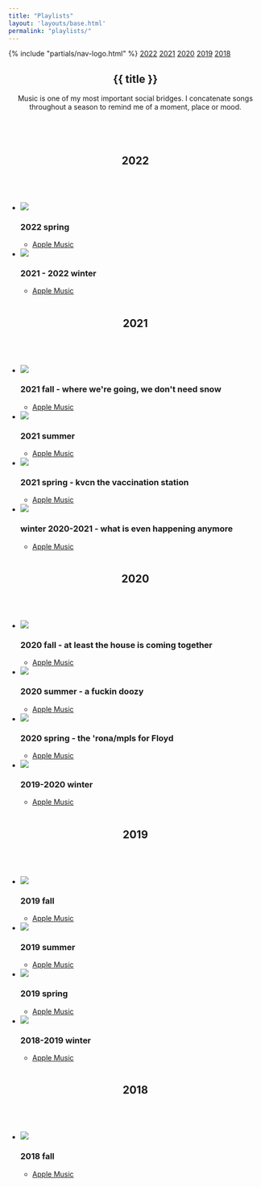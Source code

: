 ```yaml
---
title: "Playlists"
layout: 'layouts/base.html'
permalink: "playlists/"
---
```


<div class="secondary-nav">
	<nav id="page-nav">
		{% include "partials/nav-logo.html" %}
		<a href=".." class="l-align btn-icon icon-back no-link-decor" alt="back"></a>
		<a href="#2022" class="btn no-link-decor">2022</a>
		<a href="#2021" class="btn no-link-decor">2021</a>
		<a href="#2020" class="btn no-link-decor">2020</a>
		<a href="#2019" class="btn no-link-decor">2019</a>
		<a href="#2018" class="btn no-link-decor">2018</a>
	</nav>
</div>

<section id="heading" class="greeting">
	<div class="container-narrow">
		<header>
			<h1>{{ title }}</h1>
			<p>Music is one of my most important social bridges. I concatenate songs throughout a season to remind me of a moment, place or mood.</p>
		</header>
	</div>
</section>

<section>
	<div id="2022" class="row container-narrow">
		<div class="column">
			<header>
				<h2>2022</h2>
			</header>
		</div>
		<div class="double-column">
			<ul class="no-list-decor chrono-lists">
				<li><img class="album" src="https://is4-ssl.mzstatic.com/image/thumb/m7qn9jC4lghgJKKg3sulKg/540x540cc.webp" />
				<h3>2022 spring</h3>
					<ul class="no-list-decor">
						<li><a href="https://music.apple.com/us/playlist/2022-spring/pl.u-LRdYmsBA2KX">Apple Music</a></li>
					</ul>
				</li>
				<li><img class="album" src="https://is2-ssl.mzstatic.com/image/thumb/a15ybwvgihiY5gRvMtoMxA/500x500cc.jpg" />
				<h3>2021 - 2022 winter</h3>
					<ul class="no-list-decor">
						<li><a href="https://music.apple.com/us/playlist/2021-2022-winter/pl.u-AZDXGIdKxa1">Apple Music</a></li>
					</ul>
				</li>
			</ul>
		</div>
	</div>
	<div id="2021" class="row container-narrow">
		<div class="column">
			<header>
				<h2>2021</h2>
			</header>
		</div>
		<div class="double-column">
			<ul class="no-list-decor chrono-lists">
				<li><img class="album" src="https://is4-ssl.mzstatic.com/image/thumb/7wVqNzhBnAyLdXEbwavwJQ/540x540cc.webp" />
				<h3>2021 fall - where we're going, we don't need snow</h3>
					<ul class="no-list-decor">
						<li><a href="https://music.apple.com/us/playlist/2021-fall-where-were-going-we-dont-need-snow/pl.u-RrjY5ulXmW5">Apple Music</a></li>
					</ul>
				</li>
				<li><img class="album" src="https://is4-ssl.mzstatic.com/image/thumb/1Vy-5unbUfd8e1TjHW8Wuw/540x540cc.webp" />
				<h3>2021 summer</h3>
					<ul class="no-list-decor">
						<li><a href="https://music.apple.com/us/playlist/2021-summer/pl.u-YGj2yimKgXA">Apple Music</a></li>
					</ul>
				</li>
				<li><img class="album" src="https://is1-ssl.mzstatic.com/image/thumb/5vaKPHFssopZdiIFSZO7og/540x540cc.webp" />
				<h3>2021 spring - kvcn the vaccination station</h3>
					<ul class="no-list-decor">
						<li><a href="https://music.apple.com/us/playlist/2021-spring-kvcn-the-vaccination-station/pl.u-ZmLWaU6XVGN">Apple Music</a></li>
					</ul>
				</li>
				<li><img class="album" src="https://is1-ssl.mzstatic.com/image/thumb/t88HfGRrd--N2ZHEpabB5g/540x540cc.webp" />
				<h3>winter 2020-2021 - what is even happening anymore</h3>
					<ul class="no-list-decor">
						<li><a href="https://music.apple.com/us/playlist/winter-2020-2021-what-is-even-happening-anymore/pl.u-Z6mN1C6XVGN">Apple Music</a></li>
					</ul>
				</li>
			</ul>
		</div>
	</div>
	<div id="2020" class="row container-narrow">
		<div class="column">
			<header>
				<h2>2020</h2>
			</header>
		</div>
		<div class="double-column">
			<ul class="no-list-decor chrono-lists">
				<li><img class="album" src="https://is2-ssl.mzstatic.com/image/thumb/jwRUCl303gQ6eKqhVEBUNg/540x540cc.webp" />
				<h3>2020 fall - at least the house is coming together</h3>
					<ul class="no-list-decor">
						<li><a href="https://music.apple.com/us/playlist/2020-fall-at-least-the-house-is-coming-together/pl.u-PPrppT53eXl">Apple Music</a></li>
					</ul>
				</li>
				<li><img class="album" src="https://is5-ssl.mzstatic.com/image/thumb/QxUDY0tzuw1-DUlvW9ognA/540x540cc.webp" />
				<h3>2020 summer - a fuckin doozy</h3>
					<ul class="no-list-decor">
						<li><a href="https://music.apple.com/us/playlist/playlist/pl.u-vvx35FqjWmV">Apple Music</a></li>
					</ul>
				</li>
				<li><img class="album" src="https://is5-ssl.mzstatic.com/image/thumb/XG_z8w-rfGJ5aNActl-0Yw/540x540cc.webp" />
				<h3>2020 spring - the 'rona/mpls for Floyd</h3>
					<ul class="no-list-decor">
						<li><a href="https://music.apple.com/us/playlist/2020-spring-the-rona-mpls-for-floyd/pl.u-b6ZXDTlXKgA">Apple Music</a></li>
					</ul>
				</li>
				<li><img class="album" src="https://is1-ssl.mzstatic.com/image/thumb/d-kuqfTy3mWGSjxM8EhTcg/540x540cc.webp" />
				<h3>2019-2020 winter</h3>
					<ul class="no-list-decor">
						<li><a href="https://music.apple.com/us/playlist/2019-2020-winter/pl.u-AZDrmIdKxa1">Apple Music</a></li>
					</ul>
				</li>
			</ul>
		</div>
	</div>
	<div id="2019" class="row container-narrow">
		<div class="column">
			<header>
				<h2>2019</h2>
			</header>
		</div>
		<div class="double-column">
			<ul class="no-list-decor chrono-lists">
				<li><img class="album" src="https://is2-ssl.mzstatic.com/image/thumb/1C3gQxIinXgy0OiJsyinqQ/540x540cc.webp" />
				<h3>2019 fall</h3>
					<ul class="no-list-decor">
						<li><a href="https://music.apple.com/us/playlist/2019-fall/pl.u-YGjKRimKgXA">Apple Music</a></li>
					</ul>
				</li>
				<li><img class="album" src="https://is4-ssl.mzstatic.com/image/thumb/u5DAP6fuu-RMQoi_izr9PQ/540x540cc.webp" />
				<h3>2019 summer</h3>
					<ul class="no-list-decor">
						<li><a href="https://music.apple.com/us/playlist/2019-summer/pl.u-vvaNBsqjWmV">Apple Music</a></li>
					</ul>
				</li>
				<li><img class="album" src="https://is2-ssl.mzstatic.com/image/thumb/n9cPIyK1HSv22cbqqWtpkw/540x540cc.webp" />
				<h3>2019 spring</h3>
					<ul class="no-list-decor">
						<li><a href="https://music.apple.com/us/playlist/2019-spring/pl.u-PPr3DC53eXl">Apple Music</a></li>
					</ul>
				</li>
				<li><img class="album" src="https://is3-ssl.mzstatic.com/image/thumb/Music125/v4/f7/44/d3/f744d394-d9ce-c1b8-25d6-e7393465ea84/798576503222.jpg/240x240cc-60.jpg" />
				<h3>2018-2019 winter</h3>
					<ul class="no-list-decor">
						<li><a href="https://music.apple.com/us/playlist/2018-winter/pl.u-YGj8PtmKgXA">Apple Music</a></li>
					</ul>
				</li>
			</ul>
		</div>
	</div>
	<div id="2018" class="row container-narrow">
		<div class="column">
			<header>
				<h2>2018</h2>
			</header>
		</div>
		<div class="double-column">
			<ul class="no-list-decor chrono-lists">
				<li><img class="album" src="https://is2-ssl.mzstatic.com/image/thumb/FTsucuJHsefBsfA4ZgqxfA/540x540cc.webp" />
				<h3>2018 fall</h3>
					<ul class="no-list-decor">
						<li><a href="https://music.apple.com/us/playlist/2018-fall/pl.u-PPr85I53eXl">Apple Music</a></li>
					</ul>
				</li>
			</ul>
		</div>
	</div>
</section>